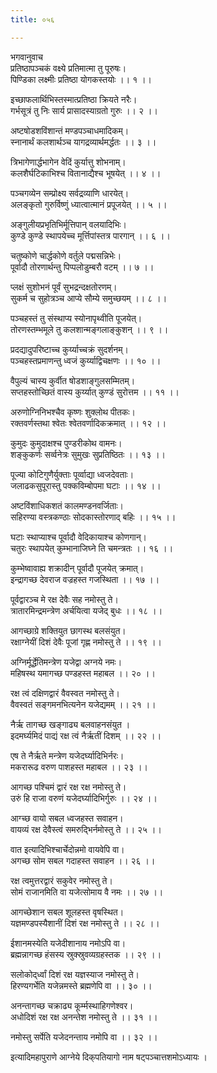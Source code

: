 ```yaml
---
title: ०५६

---
```

भगवानुवाच  
प्रतिष्ठापञ्चकं वक्ष्ये प्रतिमात्मा तु पूरुषः।  
पिण्डिका लक्ष्मीः प्रतिष्ठा योगकस्तयोः ।। १ ।।  
  
इच्छाफलार्थिभिस्तस्मात्प्रतिष्ठा क्रियते नरैः।  
गर्भसूत्रं तु निः सार्य प्रासादस्याग्रतो गुरुः ।। २ ।।  
  
अष्टषोडशविंशान्तं मण्डपञ्चाधमादिकम्।  
स्नानार्थं कलशार्थञ्च यागद्रव्यार्थमर्द्धतः ।। ३ ।।  
  
त्रिभागेणार्द्धभागेन वेदिं कुर्यात्तु शोभनाम्।  
कलशैर्घटिकाभिश्च वितानाद्यैश्च भूषयेत् ।। ४ ।।  
  
पञ्चगव्येन सम्प्रोक्ष्य सर्वद्रव्याणि धारयेत्।  
अलङ्कृतो गुरुर्विष्णुं ध्यात्वात्मानं प्रपूजयेत् ।। ५ ।।  
  
अङ्गुलीयप्रभृतिभिर्मूत्तिपान् वलयादिभिः।  
कुण्डे कुण्डे स्थापयेच्च मूर्त्तिपांस्तत्र पारगान् ।। ६ ।।  
  
चतुष्कोणे चार्द्धकोणे वर्तुले पद्मसन्निभेः।  
पूर्वादौ तोरणार्थन्तु पिप्पलोडुम्बरौ वटम् ।। ७ ।।  
  
प्लक्षं सुशोभनं पूर्वं सुभद्रन्दक्षतोरणम्।  
सुकर्म च सुहोत्रञ्च आप्ये सौम्ये समुच्छयम् ।। ८ ।।  
  
पञ्चहस्तं तु संस्थाप्य स्योनापृथ्वीति पूजयेत्।  
तोरणस्तम्भमूले तु कलशान्मङ्गलाङ्कुशन् ।। ९ ।।  
  
प्रदद्यादुपरिष्टाच्च कुर्य्याच्चक्रं सुदर्शनम्।  
पञ्चहस्तप्रमाणन्तु ध्वजं कुर्य्याद्विचक्षणः ।। १० ।।  
  
वैपुल्यं चास्य कुर्वीत षोडशाङ्गुलसम्मितम्।  
सप्तहस्तोच्छितं वास्य कुर्य्यात् कुण्डं सुरोत्तम ।। ११ ।।  
  
अरुणोग्निनिभश्चैव कृष्णः शुक्लोथ पीतकः।  
रक्तवर्णस्तथा श्वेतः श्वेतवर्णादिकक्रमात् ।। १२ ।।  
  
कुमुदः कुमुदाक्षश्च पुण्डरीकोथ वामनः।  
शङ्कुकर्णः सर्व्वनेत्रः सुमुखः सुप्रतिष्ठितः ।। १३ ।।  
  
पूज्या कोटिगुणैर्युक्ताः पूर्व्वाद्या ध्वजदेवताः।  
जलाढकसुपूरास्तु पक्कविम्बोपमा घटाः ।। १४ ।।  
  
अष्टविंशाधिकशतं कालमण्डनवर्जिताः।  
सहिरण्या वस्त्रकण्ठाः सोदकास्तोरणाद् बहिः ।। १५ ।।  
  
घटाः स्थाप्याश्च पूर्वादौ वेदिकायाश्च कोणगान्।  
चतुरः स्थापयेत् कुम्भानाजिघ्ने ति चमन्त्रतः ।। १६ ।।  
  
कुम्भेष्वावाह्य शक्रादीन् पूर्वादौ पूजयेत् क्रमात्।  
इन्द्रागच्छ देवराज वज्रहस्त गजस्थिता ।। १७ ।।  
  
पूर्वद्वारञ्च मे रक्ष देवैः सह नमोस्तु ते।  
त्रातारमिन्द्रमन्त्रेण अर्चयित्वा यजेद् बुधः ।। १८ ।।  
  
आगच्छाग्रे शक्तियुत छागस्थ बलसंयुत।  
रक्षाग्नेयीं दिशं देवैः पूजां गृह्ण नमोस्तु ते ।। १९ ।।  
  
अग्निर्मूर्द्धेतिमन्त्रेण यजेद्वा अग्नये नमः।  
महिषस्थ यमागच्छ पण्डहस्त महाबल ।। २० ।।  
  
रक्ष त्वं दक्षिणद्वारं वैवस्वत नमोस्तु ते।  
वैवस्वतं सङ्गमनभित्यनेन यजेद्यमम् ।। २१ ।।  
  
नैर्ऋ तागच्छ खङ्गाढ्य बलवाहनसंयुत ।  
इदमर्घ्यमिदं पाद्यं रक्ष त्वं नैर्ऋतीं दिशम् ।। २२ ।।  
  
एष ते नैर्ऋते मन्त्रेण यजेदर्घ्यादिभिर्नरः।  
मकरारूढ वरुण पाशहस्त महाबल ।। २३ ।।  
  
आगच्छ पश्चिमं द्वारं रक्ष रक्ष नमोस्तु ते।  
उरुं हि राजा वरुणं यजेदर्घ्यादिभिर्गुरुः ।। २४ ।।  
  
आग्च्छ वायो सबल ध्वजहस्त सवाहन।  
वायव्यं रक्ष देवैस्त्वं समरुद्भिर्नमोस्तु ते ।। २५ ।।  
  
वात इत्यादिभिश्चार्चेदोन्नमो वायवेपि वा।  
अगच्छ सोम सबल गदाहस्त सवाहन ।। २६ ।।  
  
रक्ष त्वमुत्तरद्वारं सकुवेर नमोस्तु ते।  
सोमं राजानमिति वा यजेत्सोमाय वै नमः ।। २७ ।।  
  
आगच्छेशान सबल शूलहस्त वृषस्थित।  
यज्ञमण्डपस्यैशानीं दिशं रक्ष नमोस्तु ते ।। २८ ।।  
  
ईशानमस्येति यजेदीशानाय नमोऽपि वा।  
ब्रह्मन्नागच्छ हंसस्य स्रुक्स्रुवव्यग्रहस्तक ।। २९ ।।  
  
सलोकोद्‌र्ध्वां दिशं रक्ष यज्ञस्याज नमोस्तु ते।  
हिरण्यगर्भेति यजेन्नमस्ते ब्रह्मणेपि वा ।। ३० ।।  
  
अनन्तागच्छ चक्राढ्य कूर्म्मस्थाहिगणेश्वर।  
अधोदिशं रक्ष रक्ष अनन्तेश नमोस्तु ते ।। ३१ ।।  
  
नमोस्तु सर्पेति यजेदनन्ताय नमोपि वा ।। ३२ ।।  
  
इत्यादिमहापुराणे आग्नेये दिक्‌पतियागो नाम षट्‌पञ्चात्तशमोऽध्यायः ।